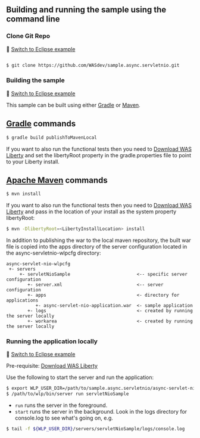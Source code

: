 ## Building and running the sample using the command line

### Clone Git Repo
:pushpin: [Switch to Eclipse example](/docs/Using-WDT.md/#clone-git-repo)

```bash

$ git clone https://github.com/WASdev/sample.async.servletnio.git

```

### Building the sample
:pushpin: [Switch to Eclipse example](/docs/Using-WDT.md/#building-the-sample-in-eclipse)

This sample can be built using either [Gradle](#gradle-commands) or [Maven](#apache-maven-commands).

## [Gradle](http://gradle.org/) commands

```bash
$ gradle build publishToMavenLocal
```

If you want to also run the functional tests then you need to [Download WAS Liberty](/docs/Downloading-WAS-Liberty.md) and set the libertyRoot property in the gradle.properties file to point to your Liberty install.

## [Apache Maven](http://maven.apache.org/) commands

```bash
$ mvn install
```

If you want to also run the functional tests then you need to [Download WAS Liberty](/docs/Downloading-WAS-Liberty.md) and pass in the location of your install as the system property libertyRoot:

```bash
$ mvn -DlibertyRoot=<LibertyInstallLocation> install
```

In addition to publishing the war to the local maven repository, the built war file is copied into the apps directory of the server configuration located in the async-servletnio-wlpcfg directory:

```text
async-servlet-nio-wlpcfg
 +- servers
     +- servletNioSample                         <-- specific server configuration
        +- server.xml                            <-- server configuration
        +- apps                                  <- directory for applications
           +- async-servlet-nio-application.war  <- sample application
        +- logs                                  <- created by running the server locally
        +- workarea                              <- created by running the server locally
```

### Running the application locally
:pushpin: [Switch to Eclipse example](/docs/Using-WDT.md/#running-the-application-locally)

Pre-requisite: [Download WAS Liberty](/docs/Downloading-WAS-Liberty.md)

Use the following to start the server and run the application:

```bash
$ export WLP_USER_DIR=/path/to/sample.async.servletnio/async-servlet-nio-wlpcfg
$ /path/to/wlp/bin/server run servletNioSample
```

* `run` runs the server in the foreground.
* `start` runs the server in the background. Look in the logs directory for console.log to see what's going on, e.g.

```bash
$ tail -f ${WLP_USER_DIR}/servers/servletNioSample/logs/console.log
```

